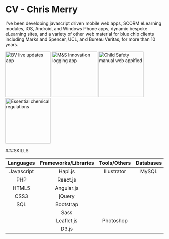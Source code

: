 # CV - Chris Merry
I've been developing javascript driven mobile web apps, SCORM eLearning modules, iOS, Android, and Windows Phone apps, dynamic bespoke eLearning sites, and a variety of other web material for blue chip clients including Marks and Spencer, UCL, and Bureau Veritas, for more than 10 years. 

<img src='http://upland.myzen.co.uk/images/cv/BVSmart_LogoCM_358sq.png' width="144px" title="BV live updates app">
<img src='http://upland.myzen.co.uk/images/cv/innovation_144_icon.png' width="144px" title="M&S Innovation logging app">
<img src='http://upland.myzen.co.uk/images/cv/CS_icon_144.png' width="144px" title="Child Safety manual web appified">
<img src='http://upland.myzen.co.uk/images/cv/ECP_144_icon.png' width="144px" title="Essential chemical regulations">

###SKILLS

| Languages | Frameworks/Libraries |     Tools/Others | Databases |
|:---------:|:--------------------:|:------------:|:---------:|
| Javascript| Hapi.js              | Illustrator  | MySQL|
| PHP       | React.js             |             |   |
| HTML5     | Angular.js           |      | |
| CSS3      | jQuery               |   |
| SQL       | Bootstrap            | |
|           | Sass                 |  |
|           | Leaflet.js           |        Photoshop   | |
|           | D3.js                |  
